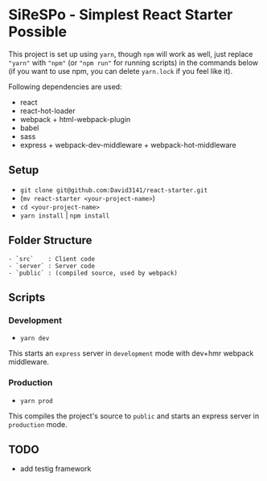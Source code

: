 # SiReSPo - Simplest React Starter Possible

This project is set up using `yarn`, though `npm` will work as well, just replace
`"yarn"` with `"npm"` (or `"npm run"` for running scripts) in the commands below (if you want to use npm, you can delete `yarn.lock` if you feel like it).

Following dependencies are used:

- react
- react-hot-loader
- webpack + html-webpack-plugin
- babel
- sass
- express + webpack-dev-middleware + webpack-hot-middleware

## Setup
- `git clone git@github.com:David3141/react-starter.git`
- (`mv react-starter <your-project-name>`)
- `cd <your-project-name>`
- `yarn install` | `npm install`

## Folder Structure
```
- `src`    : Client code
- `server` : Server code
- `public` : (compiled source, used by webpack)
```
## Scripts
### Development
- `yarn dev`

This starts an `express` server in `development` mode with dev+hmr webpack middleware.

### Production
- `yarn prod`

This compiles the project's source to `public` and starts an express server in `production` mode.

## TODO
- add testig framework
